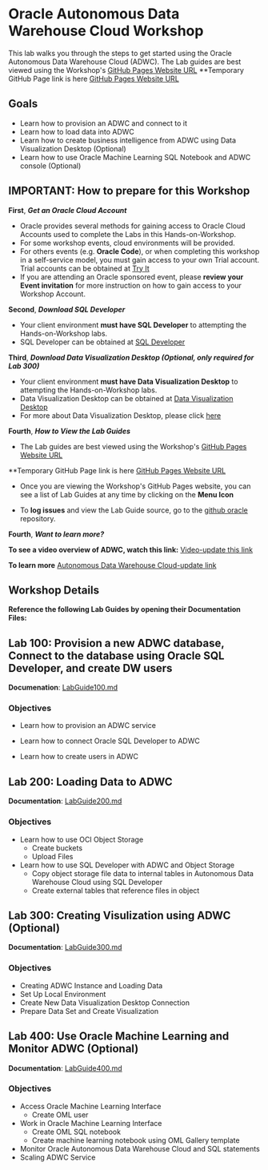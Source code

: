 # Oracle Autonomous Data Warehouse Cloud Workshop

This lab walks you through the steps to get started using the Oracle Autonomous Data Warehouse Cloud (ADWC).
The Lab guides are best viewed using the Workshop's [GitHub Pages Website URL](https://oracle.github.io/learning-library/workshops/adwc-trialcampaigns/) 
**Temporary GitHub Page link is here [GitHub Pages Website URL](https://unofficialoraclecloudhub.github.io/autonomous-campaign/workshops/adwc-trialcampaigns/)

## Goals

- Learn how to provision an ADWC and connect to it
- Learn how to load data into ADWC
- Learn how to create business intelligence from ADWC using Data Visualization Desktop (Optional)
- Learn how to use Oracle Machine Learning SQL Notebook and ADWC console (Optional)

## IMPORTANT: How to prepare for this Workshop

**First**, ***Get an Oracle Cloud Account*** 
- Oracle provides several methods for gaining access to Oracle Cloud Accounts used to complete the Labs in this Hands-on-Workshop. 
- For some workshop events, cloud environments will be provided. 
- For others events (e.g. **Oracle Code**), or when completing this workshop in a self-service model, you must gain access to your own Trial account. Trial accounts can be obtained at [Try It](https://shop.oracle.com/r/promo?sc=codeny_hol2_cloudpromotion) 
- If you are attending an Oracle sponsored event, please **review your Event invitation** for more instruction on how to gain access to your Workshop Account.

**Second**, ***Download SQL Developer***
- Your client environment **must have SQL Developer** to attempting the Hands-on-Workshop labs. 
- SQL Developer can be obtained at [SQL Developer](http://www.oracle.com/technetwork/developer-tools/sql-developer/downloads/) 

**Third**, ***Download Data Visualization Desktop (Optional, only required for Lab 300)***
- Your client environment **must have Data Visualization Desktop** to attempting the Hands-on-Workshop labs. 
- Data Visualization Desktop can be obtained at [Data Visualization Desktop](http://www.oracle.com/technetwork/middleware/oracle-data-visualization/downloads/oracle-data-visualization-desktop-2938957.html) 
- For more about Data Visualization Desktop, please click [here](https://docs.oracle.com/middleware/bidv1221/desktop/index.html)
 

**Fourth**, ***How to View the Lab Guides***

- The Lab guides are best viewed using the Workshop's [GitHub Pages Website URL](https://oracle.github.io/learning-library/workshops/adwc-trialcampaigns/) 

**Temporary GitHub Page link is here [GitHub Pages Website URL](https://unofficialoraclecloudhub.github.io/autonomous-campaign/workshops/adwc-trialcampaigns/)

- Once you are viewing the Workshop's GitHub Pages website, you can see a list of Lab Guides at any time by clicking on the **Menu Icon**

- To **log issues** and view the Lab Guide source, go to the [github oracle](https://github.com/oracle/learning-library/tree/master/workshops/adwc-trialcampaigns) repository.

**Fourth**, ***Want to learn more?***

**To see a video overview of ADWC, watch this link:** [Video-update this link](https://www.youtube.com/watch?v=f4BurlkdEQM)

**To learn more** [Autonomous Data Warehouse Cloud-update link](https://docs.oracle.com/en/cloud/paas/autonomous-data-warehouse-cloud/index.html)


## Workshop Details

**Reference the following Lab Guides by opening their Documentation Files:**

## Lab 100: Provision a new ADWC database, Connect to the database using Oracle SQL Developer, and create DW users

**Documenation**: [LabGuide100.md](LabGuide100.md)

### Objectives

- Learn how to provision an ADWC service

- Learn how to connect Oracle SQL Developer to ADWC

- Learn how to create users in ADWC


## Lab 200: Loading Data to ADWC

**Documentation**: [LabGuide200.md](LabGuide200.md)

### Objectives
- Learn how to use OCI Object Storage
    - Create buckets
    - Upload Files
- Learn how to use SQL Developer with ADWC and Object Storage
    - Copy object storage file data to internal tables in Autonomous Data Warehouse Cloud using SQL Developer
    - Create external tables that reference files in object 
    
## Lab 300: Creating Visulization using ADWC (Optional)

**Documentation**: [LabGuide300.md](LabGuide300.md)

### Objectives
- Creating ADWC Instance and Loading Data
- Set Up Local Environment
- Create New Data Visualization Desktop Connection
- Prepare Data Set and Create Visualization


## Lab 400: Use Oracle Machine Learning and Monitor ADWC (Optional)

**Documentation**: [LabGuide400.md](LabGuide400.md)

### Objectives
- Access Oracle Machine Learning Interface
    - Create OML user
- Work in Oracle Machine Learning Interface
    - Create OML SQL notebook
    - Create machine learning notebook using OML Gallery template
- Monitor Oracle Autonomous Data Warehouse Cloud and SQL statements
- Scaling ADWC Service